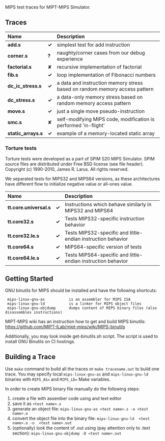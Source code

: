 MIPS test traces for MIPT-MIPS Simulator.


## Traces

| Name |  | Description
|:--|:-|:-----------|
| **add.s** | **✓** | simplest test for add instruction
| **corner.s** | **?** | naughty/corner cases from our debug experience
| **factorial.s** | ✘ | recursive implementation of factorial
| **fib.s** | **✓**  | loop implementation of Fibonacci numbers
| **dc_ic_stress.s** | **✓**  | a data and instruction memory stress based on random memory access pattern
| **dc_stress.s** | **✓**  | a data-only memory stress based on random memory access pattern
| **move.s** | **✓**  | just a single move pseudo-instruction
| **smc.s** | ✘ | self-modifying MIPS code, modification is performed 'in-flight'
| **static_arrays.s** | **✓**  | example of a memory-located static array

### Torture tests

Torture tests were developed as a part of SPIM S20 MIPS Simulator. SPIM source files are distributed under Free BSD license (see file header). Copyright (c) 1990-2010, James R. Larus. All rights reserved.

We separated tests for MIPS32 and MIPS64 versions, as these architectures have different flow to initialize negative value or all-ones value.

| Name |  | Description
|:--|:-|:-----------|
| **tt.core.universal.s** | **✓**  | Instructions which behave similarly in MIPS32 and MIPS64 |
| **tt.core32.s** | **✓**  | Tests MIPS32-specific instruction behavior |
| **tt.core32.le.s** | **✓**  | Tests MIPS32-specific and little-endian instruction behavior |
| **tt.core64.s** | **✓**  | MIPS64-specific version of tests |
| **tt.core64.le.s** | **✓**  | Tests MIPS64-specific and little-endian instruction behavior |

## Getting Started

GNU binutils for MIPS should be installed and have the following shortcuts:

     mips-linux-gnu-as           is an assembler for MIPS ISA
     mips-linux-gnu-ld           is a linker for MIPS object files
     mips-linux-gnu-objdump      dumps content of MIPS binary files (also disassembles instructions)

MIPT-MIPS wiki has an instruction how to get and build MIPS binutils: https://github.com/MIPT-ILab/mipt-mips/wiki/MIPS-binutils

Additionally, you may look inside get-binutils.sh script. The script is used to install GNU Binutils on CI hostings.

## Building a Trace

Use `make` command to build all the traces or `make tracename.out` to build one trace. You may specify local `mips-linux-gnu-as` and `mips-linux-gnu-ld` binaries with `MIPS_AS=` and `MIPS_LD=` Make variables.

In order to create MIPS binary file manually do the following steps:

1. create a file with assember code using and text editor
2. save it as `<test name>.s`
3. generate an object file: `mips-linux-gnu-as <test name>.s -o <test name>.o`
4. convert the object file into the binary file: `mips-linux-gnu-ld  <test name>.o -o  <test name>.out`
5. (optionally) look the content of <test name>.out using (pay attention only to .text section): `mips-linux-gnu-objdump -D <test name>.out`
